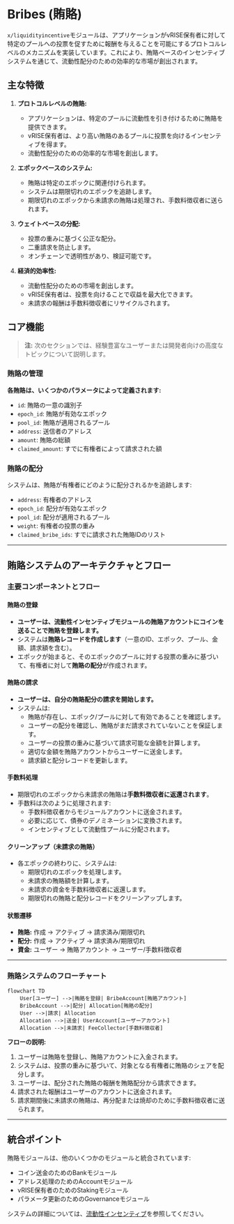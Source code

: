 # Bribes (賄賂)

`x/liquidityincentive`モジュールは、アプリケーションがvRISE保有者に対して特定のプールへの投票を促すために報酬を与えることを可能にするプロトコルレベルのメカニズムを実装しています。これにより、賄賂ベースのインセンティブシステムを通じて、流動性配分のための効率的な市場が創出されます。

## 主な特徴

1. **プロトコルレベルの賄賂:**
   - アプリケーションは、特定のプールに流動性を引き付けるために賄賂を提供できます。
   - vRISE保有者は、より高い賄賂のあるプールに投票を向けるインセンティブを得ます。
   - 流動性配分のための効率的な市場を創出します。

2. **エポックベースのシステム:**
   - 賄賂は特定のエポックに関連付けられます。
   - システムは期限切れのエポックを追跡します。
   - 期限切れのエポックから未請求の賄賂は処理され、手数料徴収者に送られます。

3. **ウェイトベースの分配:**
   - 投票の重みに基づく公正な配分。
   - 二重請求を防止します。
   - オンチェーンで透明性があり、検証可能です。

4. **経済的効率性:**
   - 流動性配分のための市場を創出します。
   - vRISE保有者は、投票を向けることで収益を最大化できます。
   - 未請求の報酬は手数料徴収者にリサイクルされます。

## コア機能

> **注:** 次のセクションでは、経験豊富なユーザーまたは開発者向けの高度なトピックについて説明します。

### 賄賂の管理

**各賄賂は、いくつかのパラメータによって定義されます:**

- `id`: 賄賂の一意の識別子
- `epoch_id`: 賄賂が有効なエポック
- `pool_id`: 賄賂が適用されるプール
- `address`: 送信者のアドレス
- `amount`: 賄賂の総額
- `claimed_amount`: すでに有権者によって請求された額

### 賄賂の配分

システムは、賄賂が有権者にどのように配分されるかを追跡します:

- `address`: 有権者のアドレス
- `epoch_id`: 配分が有効なエポック
- `pool_id`: 配分が適用されるプール
- `weight`: 有権者の投票の重み
- `claimed_bribe_ids`: すでに請求された賄賂IDのリスト

---

## 賄賂システムのアーキテクチャとフロー

### 主要コンポーネントとフロー

#### 賄賂の登録

- **ユーザーは、流動性インセンティブモジュールの賄賂アカウントにコインを送ることで賄賂を登録します。**
- システムは**賄賂レコードを作成します**（一意のID、エポック、プール、金額、請求額を含む）。
- エポックが始まると、そのエポックのプールに対する投票の重みに基づいて、有権者に対して**賄賂の配分**が作成されます。

#### 賄賂の請求

- **ユーザーは、自分の賄賂配分の請求を開始します。**
- システムは:
  - 賄賂が存在し、エポック/プールに対して有効であることを確認します。
  - ユーザーの配分を確認し、賄賂がまだ請求されていないことを保証します。
  - ユーザーの投票の重みに基づいて請求可能な金額を計算します。
  - 適切な金額を賄賂アカウントからユーザーに送金します。
  - 請求額と配分レコードを更新します。

#### 手数料処理

- 期限切れのエポックから未請求の賄賂は**手数料徴収者に返還されます**。
- 手数料は次のように処理されます:
  - 手数料徴収者からモジュールアカウントに送金されます。
  - 必要に応じて、債券のデノミネーションに変換されます。
  - インセンティブとして流動性プールに分配されます。

#### クリーンアップ（未請求の賄賂）

- 各エポックの終わりに、システムは:
  - 期限切れのエポックを処理します。
  - 未請求の賄賂額を計算します。
  - 未請求の資金を手数料徴収者に返還します。
  - 期限切れの賄賂と配分レコードをクリーンアップします。

#### 状態遷移

- **賄賂:** 作成 → アクティブ → 請求済み/期限切れ
- **配分:** 作成 → アクティブ → 請求済み/期限切れ
- **資金:** ユーザー → 賄賂アカウント → ユーザー/手数料徴収者

---

### 賄賂システムのフローチャート

```mermaid
flowchart TD
    User[ユーザー] -->|賄賂を登録| BribeAccount[賄賂アカウント]
    BribeAccount -->|配分| Allocation[賄賂の配分]
    User -->|請求| Allocation
    Allocation -->|送金| UserAccount[ユーザーアカウント]
    Allocation -->|未請求| FeeCollector[手数料徴収者]
```

**フローの説明:**

1. ユーザーは賄賂を登録し、賄賂アカウントに入金されます。
2. システムは、投票の重みに基づいて、対象となる有権者に賄賂のシェアを配分します。
3. ユーザーは、配分された賄賂の報酬を賄賂配分から請求できます。
4. 請求された報酬はユーザーのアカウントに送金されます。
5. 請求期間後に未請求の賄賂は、再分配または焼却のために手数料徴収者に送られます。

---

## 統合ポイント

賄賂モジュールは、他のいくつかのモジュールと統合されています:

- コイン送金のためのBankモジュール
- アドレス処理のためのAccountモジュール
- vRISE保有者のためのStakingモジュール
- パラメータ更新のためのGovernanceモジュール

システムの詳細については、[流動性インセンティブ](./liquidity-incentive.md)を参照してください。
